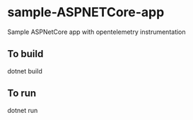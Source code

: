 # sample-ASPNETCore-app
Sample ASPNetCore app with opentelemetry instrumentation

## To build
dotnet build

## To run
dotnet run
